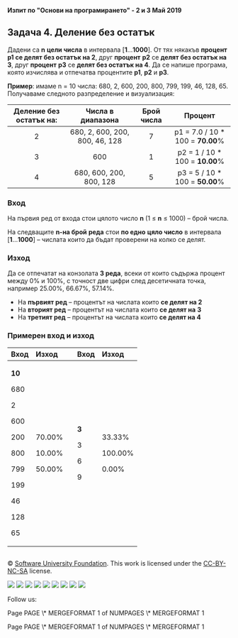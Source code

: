 ﻿
**Изпит по "Основи на програмирането" - 2 и 3 Май 2019**
## **Задача 4. Деление без остатък**
Дадени са **n** **цели числа** в интервала [**1**…**1000**]. От тях някакъв **процент p1 се делят без остатък на 2**, друг **процент** **p2** се **делят без остатък на 3**, друг **процент** **p3** се **делят без остатък на 4**. Да се напише програма, която изчислява и отпечатва процентите **p1**, **p2** и **p3**.

**Пример**: имаме n = 10 числа: 680, 2, 600, 200, 800, 799, 199, 46, 128, 65. Получаваме следното разпределение и визуализация:

|**Деление без остатък на:**|**Числа в диапазона**|**Брой числа**|**Процент**|
| :-: | :-: | :-: | :-: |
|2|680, 2, 600, 200, 800, 46, 128|7|p1 = 7.0 / 10 \* 100 = **70.00**%|
|3|600|1|p2 = 1 / 10 \* 100 = **10.00**%|
|4|680, 600, 200, 800, 128|5|p3 = 5 / 10 \* 100 = **50.00**%|
### **Вход**
На първия ред от входа стои цялото число **n** (1 ≤ **n** ≤ 1000) – брой числа. 

На следващите **n-на брой** **реда** стои **по едно** **цяло число** в интервала [**1**…**1000**] – числата които да бъдат проверени на колко се делят.
### **Изход**
Да се отпечатат на конзолата **3 реда**, всеки от които съдържа процент между 0% и 100%, с точност две цифри след десетичната точка, например 25.00%, 66.67%, 57.14%.

- На **първият ред** – процентът на числата които **се делят на 2**
- На **вторият ред** – процентът на числата които **се делят на** **3**
- На **третият ред** – процентът на числата които **се делят на 4**
### **Примерен вход и изход**

|**Вход**|**Изход**||**Вход**|**Изход**|
| :- | :- | :- | :- | :- |
|<p>**10**</p><p>680</p><p>2</p><p>600</p><p>200</p><p>800</p><p>799</p><p>199</p><p>46</p><p>128</p><p>65</p>|<p>70.00%</p><p>10.00%</p><p>50.00%</p>||<p>**3**</p><p>3</p><p>6</p><p>9</p><p></p>|<p>33.33%</p><p>100.00%</p><p>0.00%</p>|
##

© [Software University Foundation](http://softuni.foundation/). This work is licensed under the [CC-BY-NC-SA](http://creativecommons.org/licenses/by-nc-sa/4.0/) license.

![](05.%20Division%20Without%20Remainder.003.png)   ![](05.%20Division%20Without%20Remainder.003.png)   ![](05.%20Division%20Without%20Remainder.003.png)   ![](05.%20Division%20Without%20Remainder.003.png)   ![](05.%20Division%20Without%20Remainder.003.png)   ![](05.%20Division%20Without%20Remainder.003.png)   ![](05.%20Division%20Without%20Remainder.004.png)   ![](05.%20Division%20Without%20Remainder.003.png)   ![](05.%20Division%20Without%20Remainder.003.png)

Follow us:

Page  PAGE   \\* MERGEFORMAT 1 of  NUMPAGES   \\* MERGEFORMAT 1

Page  PAGE   \\* MERGEFORMAT 1 of  NUMPAGES   \\* MERGEFORMAT 1
